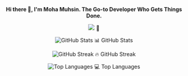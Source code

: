 <div align="center">
  
<strong> Hi there 👋, I'm Moha Muhsin. 
The Go-to Developer Who Gets Things Done. </strong>

![](https://komarev.com/ghpvc/?username=mohamuhsin) :eyes:

![GitHub Stats](https://github-readme-stats.vercel.app/api?username=mohamuhsin&theme=highcontrast&hide_border=false&include_all_commits=false&count_private=false) :bar_chart: GitHub Stats<br/>

![GitHub Streak](https://github-readme-streak-stats.herokuapp.com/?user=mohamuhsin&theme=highcontrast&hide_border=false) :fire: GitHub Streak<br/>

![Top Languages](https://github-readme-stats.vercel.app/api/top-langs/?username=mohamuhsin&theme=highcontrast&hide_border=false&include_all_commits=false&count_private=false&layout=compact) :computer: Top Languages
</div>

